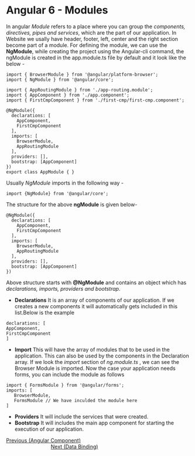 # Angular 6 - Modules
In angular *Module* refers to a place where you can group the *components, directives, pipes and services*, which are the part of our application.
In Website we usally have header, footer, left, center and the right section become part of a module.
For defining the module, we can use the **NgModule**, while creating the project using the Angular-cli command, the ngModule is created in the app.module.ts file by default and it look like the below -
```
import { BrowserModule } from '@angular/platform-browser';
import { NgModule } from '@angular/core';

import { AppRoutingModule } from './app-routing.module';
import { AppComponent } from './app.component';
import { FirstCmpComponent } from './first-cmp/first-cmp.component';

@NgModule({
  declarations: [
    AppComponent,
    FirstCmpComponent
  ],
  imports: [
    BrowserModule,
    AppRoutingModule
  ],
  providers: [],
  bootstrap: [AppComponent]
})
export class AppModule { }
```
Usually *NgModule* imports in the following way - 
```
import {NgModule} from '@angular/core';
```
The structure for the above **ngModule** is given below-
```
@NgModule({
  declarations: [
    AppComponent,
    FirstCmpComponent
  ],
  imports: [
    BrowserModule,
    AppRoutingModule
  ],
  providers: [],
  bootstrap: [AppComponent]
})
```
Above structure starts with **@NgModule** and contains an object which has *declarations, imports, providers and bootstrap*.
* **Declarations**
It is an array of components of our application. If we creates a new components it will automatically gets included in this list.Below is the example 
```
declarations: [
AppComponent,
FirstCmpComponent
]
```
* **Import**
This will have the array of modules that to be used in the application. This can also be used by the components in the Declaration array. If we look the *import* section of *ng.module.ts* , we can see the Browser Module is imported. Now the case your application needs forms, you can include the module as follows
```
import { FormsModule } from '@angular/forms';
imports: [
   BrowserModule,
   FormsModule // We have inculded the module here
]
```
* **Providers**
It will include the services that were created.
* **Bootstrap**
It will includes the main app component for starting the execution of our application.
<div>	
  <span><a href ="https://github.com/satish-dev/angular-basics/blob/master/documentation/Component.md" >Previous (Angular Component)</a></span>
	&nbsp;&nbsp;&nbsp;&nbsp;&nbsp;&nbsp;&nbsp;&nbsp;&nbsp;&nbsp;&nbsp;&nbsp;&nbsp;
	&nbsp;&nbsp;&nbsp;&nbsp;&nbsp;&nbsp;&nbsp;&nbsp;&nbsp;&nbsp;&nbsp;&nbsp;&nbsp;
	&nbsp;&nbsp;&nbsp;&nbsp;&nbsp;&nbsp;&nbsp;&nbsp;&nbsp;&nbsp;&nbsp;&nbsp;&nbsp;
	&nbsp;&nbsp;&nbsp;&nbsp;&nbsp;&nbsp;&nbsp;&nbsp;&nbsp;&nbsp;&nbsp;&nbsp;&nbsp;
    &nbsp;&nbsp;&nbsp;&nbsp;&nbsp;&nbsp;&nbsp;&nbsp;&nbsp;&nbsp;&nbsp;&nbsp;&nbsp;
	&nbsp;&nbsp;&nbsp;&nbsp;&nbsp;&nbsp;&nbsp;&nbsp;&nbsp;&nbsp;&nbsp;&nbsp;&nbsp;
	&nbsp;&nbsp;&nbsp;&nbsp;&nbsp;&nbsp;&nbsp;&nbsp;&nbsp;&nbsp;&nbsp;&nbsp;&nbsp;
	&nbsp;&nbsp;
	<span><a href ="https://github.com/satish-dev/angular-basics/blob/master/documentation/DataBinding.md" >Next (Data Binding)</a> </span>
</div>